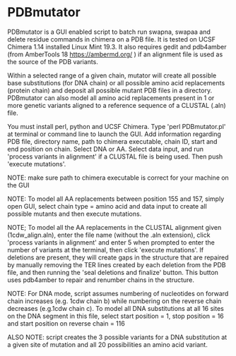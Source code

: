 # PDBmutator

PDBmutator is a GUI enabled script to batch run swapna, swapaa and delete residue commands in chimera on a PDB file. It is tested on UCSF Chimera 1.14 installed Linux Mint 19.3. It also requires gedit and pdb4amber (from AmberTools 18  https://ambermd.org/ ) if an alignment file is used as the source of the PDB variants. 

Within a selected range of a given chain, mutator will create all possible base substitutions (for DNA chain) or all possible 
amino acid replacements (protein chain) and deposit all possible mutant PDB files in a directory. PDBmutator can also model all amino acid replacements present in 1 or more genetic variants aligned to a reference sequence of a CLUSTAL (.aln) file.

You must install perl, python and UCSF Chimera.  Type 'perl PDBmutator.pl' at terminal or command line to launch the GUI. Add information regarding PDB file, directory name, path to chimera executable, chain ID, start and end position on chain.  Select DNA or AA. Select data input, and run 'process variants in alignment' if a CLUSTAL file is being used.  Then push 'execute mutations'. 

NOTE: make sure path to chimera executable is correct for your machine on the GUI

NOTE: To model all AA replacements between position 155 and 157, simply open GUI, select chain type = amino acid and data input to create all possible mutants and then execute mutations. 

NOTE; To model all the AA replacements in the CLUSTAL alignment given (1cdw_align.aln), enter the file name (without the .aln extension), click 'process variants in alignment' and enter 5 when prompted to enter the number of variants at the terminal, then click 'execute mutations'. If deletions are present, they will create gaps in the structure that are repaired by manually removing the TER lines created by each deletion from the PDB file, and then running the 'seal deletions and finalize' button. This button uses pdb4amber to repair and renumber chains in the structure. 

NOTE: For DNA mode, script assumes numbering of nucleotides on forward chain increases (e.g. 1cdw chain b) while numbering on the reverse chain decreases (e.g.1cdw chain c).  To model all DNA substitutions at all 16 sites on the DNA segment in this file, select start position = 1, stop position = 16 and start position on reverse chain = 116

ALSO NOTE: script creates the 3 possible variants for a DNA substitution at a given site of mutation and all 20 possibilities an amino acid variant. 
